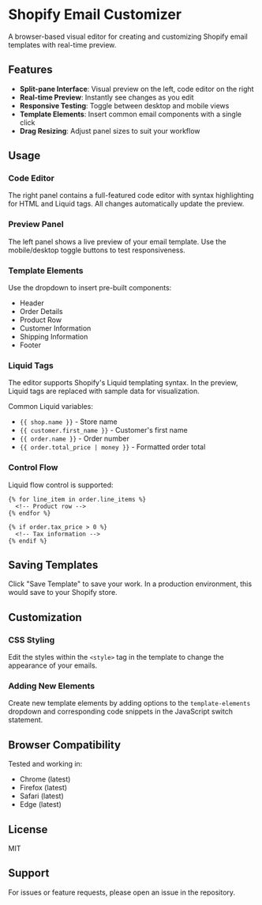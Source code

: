 # Shopify Email Customizer

A browser-based visual editor for creating and customizing Shopify email templates with real-time preview.

## Features

- **Split-pane Interface**: Visual preview on the left, code editor on the right
- **Real-time Preview**: Instantly see changes as you edit
- **Responsive Testing**: Toggle between desktop and mobile views
- **Template Elements**: Insert common email components with a single click
- **Drag Resizing**: Adjust panel sizes to suit your workflow

## Usage

### Code Editor

The right panel contains a full-featured code editor with syntax highlighting for HTML and Liquid tags. All changes automatically update the preview.

### Preview Panel

The left panel shows a live preview of your email template. Use the mobile/desktop toggle buttons to test responsiveness.

### Template Elements

Use the dropdown to insert pre-built components:

- Header
- Order Details
- Product Row
- Customer Information
- Shipping Information
- Footer

### Liquid Tags

The editor supports Shopify's Liquid templating syntax. In the preview, Liquid tags are replaced with sample data for visualization.

Common Liquid variables:

- `{{ shop.name }}` - Store name
- `{{ customer.first_name }}` - Customer's first name
- `{{ order.name }}` - Order number
- `{{ order.total_price | money }}` - Formatted order total

### Control Flow

Liquid flow control is supported:

```liquid
{% for line_item in order.line_items %}
  <!-- Product row -->
{% endfor %}

{% if order.tax_price > 0 %}
  <!-- Tax information -->
{% endif %}
```

## Saving Templates

Click "Save Template" to save your work. In a production environment, this would save to your Shopify store.

## Customization

### CSS Styling

Edit the styles within the `<style>` tag in the template to change the appearance of your emails.

### Adding New Elements

Create new template elements by adding options to the `template-elements` dropdown and corresponding code snippets in the JavaScript switch statement.

## Browser Compatibility

Tested and working in:

- Chrome (latest)
- Firefox (latest)
- Safari (latest)
- Edge (latest)

## License

MIT

## Support

For issues or feature requests, please open an issue in the repository.
